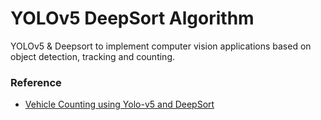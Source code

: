 # YOLOv5 DeepSort Algorithm 
YOLOv5 &amp; Deepsort to implement computer vision applications based on object detection, tracking and counting.


### Reference
- [Vehicle Counting using Yolo-v5 and DeepSort](https://www.youtube.com/watch?v=ofzdLTzg-Oo)
